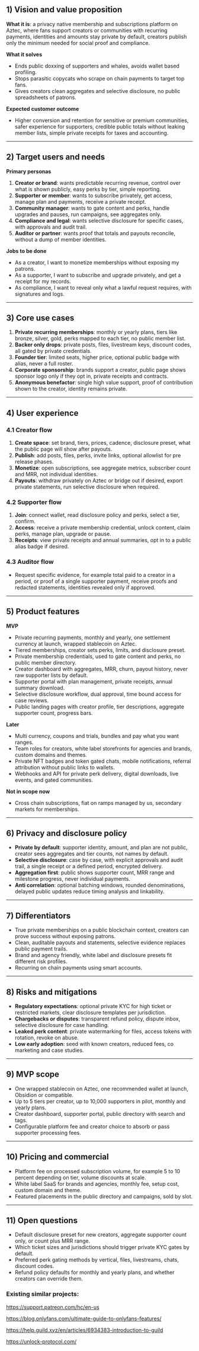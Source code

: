 ## 1) Vision and value proposition

**What it is**: a privacy native membership and subscriptions platform on Aztec, where fans support creators or communities with recurring payments, identities and amounts stay private by default, creators publish only the minimum needed for social proof and compliance.

**What it solves**

- Ends public doxxing of supporters and whales, avoids wallet based profiling.
- Stops parasitic copycats who scrape on chain payments to target top fans.
- Gives creators clean aggregates and selective disclosure, no public spreadsheets of patrons.

**Expected customer outcome**

- Higher conversion and retention for sensitive or premium communities, safer experience for supporters, credible public totals without leaking member lists, simple private receipts for taxes and accounting.

---

## 2) Target users and needs

**Primary personas**

1. **Creator or brand**: wants predictable recurring revenue, control over what is shown publicly, easy perks by tier, simple reporting.
2. **Supporter or member**: wants to subscribe privately, get access, manage plan and payments, receive a private receipt.
3. **Community manager**: wants to gate content and perks, handle upgrades and pauses, run campaigns, see aggregates only.
4. **Compliance and legal**: wants selective disclosure for specific cases, with approvals and audit trail.
5. **Auditor or partner**: wants proof that totals and payouts reconcile, without a dump of member identities.

**Jobs to be done**

- As a creator, I want to monetize memberships without exposing my patrons.
- As a supporter, I want to subscribe and upgrade privately, and get a receipt for my records.
- As compliance, I want to reveal only what a lawful request requires, with signatures and logs.

---

## 3) Core use cases

1. **Private recurring memberships**: monthly or yearly plans, tiers like bronze, silver, gold, perks mapped to each tier, no public member list.
2. **Backer only drops**: private posts, files, livestream keys, discount codes, all gated by private credentials.
3. **Founder tier**: limited seats, higher price, optional public badge with alias, never a full roster.
4. **Corporate sponsorship**: brands support a creator, public page shows sponsor logo only if they opt in, private receipts and contracts.
5. **Anonymous benefactor**: single high value support, proof of contribution shown to the creator, identity remains private.

---

## 4) User experience

### 4.1 Creator flow

1. **Create space**: set brand, tiers, prices, cadence, disclosure preset, what the public page will show after payouts.
2. **Publish**: add posts, files, perks, invite links, optional allowlist for pre release phases.
3. **Monetize**: open subscriptions, see aggregate metrics, subscriber count and MRR, not individual identities.
4. **Payouts**: withdraw privately on Aztec or bridge out if desired, export private statements, run selective disclosure when required.

### 4.2 Supporter flow

1. **Join**: connect wallet, read disclosure policy and perks, select a tier, confirm.
2. **Access**: receive a private membership credential, unlock content, claim perks, manage plan, upgrade or pause.
3. **Receipts**: view private receipts and annual summaries, opt in to a public alias badge if desired.

### 4.3 Auditor flow

- Request specific evidence, for example total paid to a creator in a period, or proof of a single supporter payment, receive proofs and redacted statements, identities revealed only if approved.

---

## 5) Product features

**MVP**

- Private recurring payments, monthly and yearly, one settlement currency at launch, wrapped stablecoin on Aztec.
- Tiered memberships, creator sets perks, limits, and disclosure preset.
- Private membership credentials, used to gate content and perks, no public member directory.
- Creator dashboard with aggregates, MRR, churn, payout history, never raw supporter lists by default.
- Supporter portal with plan management, private receipts, annual summary download.
- Selective disclosure workflow, dual approval, time bound access for case reviews.
- Public landing pages with creator profile, tier descriptions, aggregate supporter count, progress bars.

**Later**

- Multi currency, coupons and trials, bundles and pay what you want ranges.
- Team roles for creators, white label storefronts for agencies and brands, custom domains and themes.
- Private NFT badges and token gated chats, mobile notifications, referral attribution without public links to wallets.
- Webhooks and API for private perk delivery, digital downloads, live events, and gated communities.

**Not in scope now**

- Cross chain subscriptions, fiat on ramps managed by us, secondary markets for memberships.

---

## 6) Privacy and disclosure policy

- **Private by default**: supporter identity, amount, and plan are not public, creator sees aggregates and tier counts, not names by default.
- **Selective disclosure**: case by case, with explicit approvals and audit trail, a single receipt or a defined period, encrypted delivery.
- **Aggregation first**: public shows supporter count, MRR range and milestone progress, never individual payments.
- **Anti correlation**: optional batching windows, rounded denominations, delayed public updates reduce timing analysis and linkability.

---

## 7) Differentiators

- True private memberships on a public blockchain context, creators can prove success without exposing patrons.
- Clean, auditable payouts and statements, selective evidence replaces public payment trails.
- Brand and agency friendly, white label and disclosure presets fit different risk profiles.
- Recurring on chain payments using smart accounts.

---

## 8) Risks and mitigations

- **Regulatory expectations**: optional private KYC for high ticket or restricted markets, clear disclosure templates per jurisdiction.
- **Chargebacks or disputes**: transparent refund policy, dispute inbox, selective disclosure for case handling.
- **Leaked perk content**: private watermarking for files, access tokens with rotation, revoke on abuse.
- **Low early adoption**: seed with known creators, reduced fees, co marketing and case studies.

---

## 9) MVP scope

- One wrapped stablecoin on Aztec, one recommended wallet at launch, Obsidion or compatible.
- Up to 5 tiers per creator, up to 10,000 supporters in pilot, monthly and yearly plans.
- Creator dashboard, supporter portal, public directory with search and tags.
- Configurable platform fee and creator choice to absorb or pass supporter processing fees.

---

## 10) Pricing and commercial

- Platform fee on processed subscription volume, for example 5 to 10 percent depending on tier, volume discounts at scale.
- White label SaaS for brands and agencies, monthly fee, setup cost, custom domain and theme.
- Featured placements in the public directory and campaigns, sold by slot.

---

## 11) Open questions

- Default disclosure preset for new creators, aggregate supporter count only, or count plus MRR range.
- Which ticket sizes and jurisdictions should trigger private KYC gates by default.
- Preferred perk gating methods by vertical, files, livestreams, chats, discount codes.
- Refund policy defaults for monthly and yearly plans, and whether creators can override them.

### **Existing similar projects:**

https://support.patreon.com/hc/en-us

https://blog.onlyfans.com/ultimate-guide-to-onlyfans-features/

https://help.guild.xyz/en/articles/6934383-introduction-to-guild

https://unlock-protocol.com/